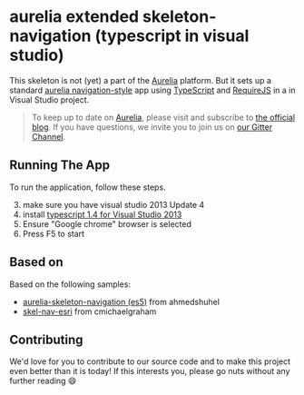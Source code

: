 # aurelia extended skeleton-navigation (typescript in visual studio)

This skeleton is not (yet) a part of the [Aurelia](http://www.aurelia.io/) platform. But it sets up a standard [aurelia navigation-style](https://github.com/aurelia/skeleton-navigation) app using [TypeScript](http://www.typescriptlang.org/) and [RequireJS](http://requirejs.org) in a in Visual Studio project.

> To keep up to date on [Aurelia](http://www.aurelia.io/), please visit and subscribe to [the official blog](http://blog.durandal.io/). If you have questions, we invite you to join us on [our Gitter Channel](https://gitter.im/aurelia/discuss).

## Running The App

To run the application, follow these steps.

3. make sure you have visual studio 2013 Update 4
4. install [typescript 1.4 for Visual Studio 2013](https://visualstudiogallery.msdn.microsoft.com/2d42d8dc-e085-45eb-a30b-3f7d50d55304)
3. Ensure "Google chrome" browser is selected
4. Press F5 to start

## Based on

Based on the following samples:

- [aurelia-skeleton-navigation (es5)](https://github.com/ahmedshuhel/nav-app-es5) from ahmedshuhel
- [skel-nav-esri](https://github.com/cmichaelgraham/skel-nav-esri) from cmichaelgraham

## Contributing

We'd love for you to contribute to our source code and to make this project even better than it is today! If this interests you, please go nuts without any further reading :smile:
